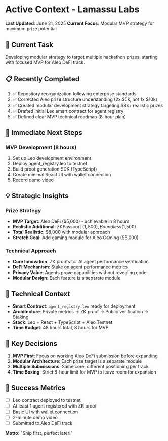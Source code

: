 # Active Context - Lamassu Labs

**Last Updated**: June 21, 2025
**Current Focus**: Modular MVP strategy for maximum prize potential

## 🎯 Current Task

Developing modular strategy to target multiple hackathon prizes, starting with focused MVP for Aleo DeFi track.

## 📋 Recently Completed

1. ✅ Repository reorganization following enterprise standards
2. ✅ Corrected Aleo prize structure understanding (2x $5k, not 1x $10k)
3. ✅ Created modular development strategy targeting $8k+ realistic prizes
4. ✅ Drafted initial Leo smart contract for agent registry
5. ✅ Defined clear MVP technical roadmap (8-hour plan)

## 🚀 Immediate Next Steps

### MVP Development (8 hours)
1. Set up Leo development environment
2. Deploy agent_registry.leo to testnet
3. Build proof generation SDK (TypeScript)
4. Create minimal React UI with wallet connection
5. Record demo video

## 💡 Strategic Insights

### Prize Strategy
- **MVP Target**: Aleo DeFi ($5,000) - achievable in 8 hours
- **Realistic Additional**: ZKPassport ($1,500), Boundless ($1,500)
- **Total Realistic**: $8,000 with modular approach
- **Stretch Goal**: Add gaming module for Aleo Gaming ($5,000)

### Technical Approach
- **Core Innovation**: ZK proofs for AI agent performance verification
- **DeFi Mechanism**: Stake on agent performance metrics
- **Privacy Value**: Agents prove capabilities without revealing code
- **Modular Design**: Each feature is a separate module

## 🔧 Technical Context

- **Smart Contract**: `agent_registry.leo` ready for deployment
- **Architecture**: Private metrics → ZK proof → Public verification → Staking
- **Stack**: Leo + React + TypeScript + Aleo Testnet
- **Time Budget**: 48 hours total, 8 hours for MVP

## 📝 Key Decisions

1. **MVP First**: Focus on working Aleo DeFi submission before expanding
2. **Modular Architecture**: Each prize target is a separate module
3. **Multiple Submissions**: Same core, different positioning per track
4. **Time Boxing**: Strict 8-hour limit for MVP to leave room for expansion

## 🎯 Success Metrics

- [ ] Leo contract deployed to testnet
- [ ] At least 1 agent registered with ZK proof
- [ ] Basic UI with wallet connection
- [ ] 2-minute demo video
- [ ] Submitted to Aleo DeFi track

**Motto**: "Ship first, perfect later!"